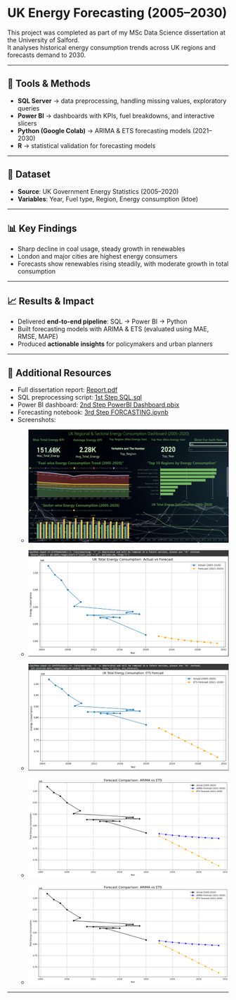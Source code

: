 # UK Energy Forecasting (2005–2030)

This project was completed as part of my MSc Data Science dissertation at the University of Salford.  
It analyses historical energy consumption trends across UK regions and forecasts demand to 2030.

---

## 🔑 Tools & Methods
- **SQL Server** → data preprocessing, handling missing values, exploratory queries  
- **Power BI** → dashboards with KPIs, fuel breakdowns, and interactive slicers  
- **Python (Google Colab)** → ARIMA & ETS forecasting models (2021–2030)  
- **R** → statistical validation for forecasting models  

---

## 📂 Dataset
- **Source**: UK Government Energy Statistics (2005–2020)  
- **Variables**: Year, Fuel type, Region, Energy consumption (ktoe)  

---

## 📊 Key Findings
- Sharp decline in coal usage, steady growth in renewables  
- London and major cities are highest energy consumers  
- Forecasts show renewables rising steadily, with moderate growth in total consumption  

---

## 📈 Results & Impact
- Delivered **end-to-end pipeline**: SQL → Power BI → Python  
- Built forecasting models with ARIMA & ETS (evaluated using MAE, RMSE, MAPE)  
- Produced **actionable insights** for policymakers and urban planners  

---

## 📎 Additional Resources
- Full dissertation report: [Report.pdf](Report.pdf)  
- SQL preprocessing script: [1st Step SQL.sql](1st%20Step%20SQL.sql)  
- Power BI dashboard: [2nd Step PowerBI Dashboard.pbix](2nd%20Step%20PowerBI%20Dashboard.pbix)  
- Forecasting notebook: [3rd Step FORCASTING.ipynb](3rd%20Step%20FORCASTING.ipynb)  
- Screenshots:  
  - ![Dashboard](Screenshot%202025-04-09%20205917.png)  
  - ![Forecast 1](Screenshot%202025-04-14%20002747.png)  
  - ![Forecast 2](Screenshot%202025-04-14%20002852.png)  
  - ![Forecast 3](Screenshot%202025-04-14%20002951.png)  

  - ![Forecast](Screenshot%202025-04-14%20002951.png)  
---

